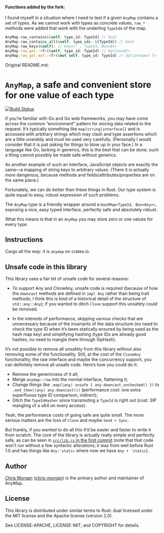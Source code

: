 #### Functions added by the fork:
I found myself in a situation where I need to test if a given `AnyMap` contains a set of types.
As we cannot work with types as concrete values, `raw_*` methods were added that work with the underling `TypeId`s of the map.

```rs
AnyMap.raw_contains(&self, type_id: TypeId) // bool
AnyMap.raw_contains_all(&self, type_ids: &[TypeId]) // bool
AnyMap.raw_keys(&self); // Keys<'_, TypeId, Box<A>>
AnyMap.raw_get::<T>(&self, type_id: TypeId) // Option<&T>
AnyMap.raw_get_mut::<T>(&mut self, type_id: TypeId) // Option<&mut T>
```

Original README.md:

``AnyMap``, a safe and convenient store for one value of each type
==================================================================

[![Build Status](https://travis-ci.org/chris-morgan/anymap.svg?branch=master)](https://travis-ci.org/chris-morgan/anymap)

If you’re familiar with Go and Go web frameworks, you may have come across the common “environment” pattern for storing data related to the request. It’s typically something like ``map[string]interface{}`` and is accessed with arbitrary strings which may clash and type assertions which are a little unwieldy and must be used very carefully. (Personally I would consider that it is just *asking* for things to blow up in your face.) In a language like Go, lacking in generics, this is the best that can be done; such a thing cannot possibly be made safe without generics.

As another example of such an interface, JavaScript objects are exactly the same—a mapping of string keys to arbitrary values. (There it is actually *more* dangerous, because methods and fields/attributes/properties are on the same plane.)

Fortunately, we can do better than these things in Rust. Our type system is quite equal to easy, robust expression of such problems.

The ``AnyMap`` type is a friendly wrapper around a ``HashMap<TypeId, Box<Any>>``, exposing a nice, easy typed interface, perfectly safe and absolutely robust.

What this means is that in an ``AnyMap`` you may store zero or one values for every type.

Instructions
------------

Cargo all the way: it is `anymap` on crates.io.

Unsafe code in this library
---------------------------

This library uses a fair bit of unsafe code for several reasons:

- To support Any and CloneAny, unsafe code is required (because of how the `downcast` methods are defined in `impl Any` rather than being trait methods; I think this is kind of a historical detail of the structure of `std::any::Any`); if you wanted to ditch `Clone` support this unsafety could be removed.

- In the interests of performance, skipping various checks that are unnecessary because of the invariants of the data structure (no need to check the type ID when it’s been statically ensured by being used as the hash map key) and simplifying hashing (type IDs are already good hashes, no need to mangle them through SipHash).

It’s not possible to remove all unsafety from this library without also removing some of the functionality. Still, at the cost of the `CloneAny` functionality, the raw interface and maybe the concurrency support, you can definitely remove all unsafe code. Here’s how you could do it:

- Remove the genericness of it all;
- Merge `anymap::raw` into the normal interface, flattening it;
- Change things like `.map(|any| unsafe { any.downcast_unchecked() })` to `.and_then(|any| any.downcast())` (performance cost: one extra superfluous type ID comparison, indirect);
- Ditch the `TypeIdHasher` since transmuting a `TypeId` is right out (cost: SIP mangling of a u64 on every access).

Yeah, the performance costs of going safe are quite small. The more serious matters are the loss of `Clone` and maybe `Send + Sync`.

But frankly, if you wanted to do all this it’d be easier and faster to write it from scratch. The core of the library is actually really simple and perfectly safe, as can be seen in [`src/lib.rs` in the first commit](https://github.com/chris-morgan/anymap/tree/a294948f57dee47bb284d6a3ae1b8f61a902a03c/src/lib.rs) (note that that code won’t run without a few syntactic alterations; it was from well before Rust 1.0 and has things like `Any:'static` where now we have `Any + 'static`).

Author
------

[Chris Morgan](http://chrismorgan.info/) ([chris-morgan](https://github.com/chris-morgan)) is the primary author and maintainer of AnyMap.

License
-------

This library is distributed under similar terms to Rust: dual licensed under the MIT license and the Apache license (version 2.0).

See LICENSE-APACHE, LICENSE-MIT, and COPYRIGHT for details.
